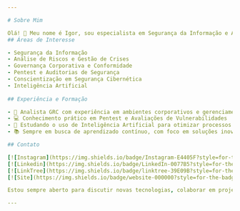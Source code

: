```yaml
---

# Sobre Mim

Olá! 👋 Meu nome é Igor, sou especialista em Segurança da Informação e Análise de Riscos, e eu Tambem Gosto de Inteligencia Artificial 
## Áreas de Interesse

- Segurança da Informação
- Análise de Riscos e Gestão de Crises
- Governança Corporativa e Conformidade
- Pentest e Auditorias de Segurança
- Conscientização em Segurança Cibernética
- Inteligência Artificial
  
## Experiência e Formação

- 💼 Analista GRC com experiência em ambientes corporativos e gerenciamento de riscos tecnológicos
- 💻 Conhecimento prático em Pentest e Avaliações de Vulnerabilidades
- 🤖 Estudando o uso de Inteligência Artificial para otimizar processos de segurança e conformidade
- 📚 Sempre em busca de aprendizado contínuo, com foco em soluções inovadoras para desafios de segurança

## Contato

[![Instagram](https://img.shields.io/badge/Instagram-E4405F?style=for-the-badge&logo=instagram&logoColor=white)](https://www.instagram.com/igorcybertec/)
[![Linkedin](https://img.shields.io/badge/LinkedIn-0077B5?style=for-the-badge&logo=linkedin&logoColor=white)](https://www.linkedin.com/in/igorgoncalvesoliveira/)
[![LinkTree](https://img.shields.io/badge/linktree-39E09B?style=for-the-badge&logo=linktree&logoColor=white)](https://linktr.ee/igorcybertec)
[![Site](https://img.shields.io/badge/website-000000?style=for-the-badge&logo=About.me&logoColor=white)](https://pivotesecurity.webnode.page/)

Estou sempre aberto para discutir novas tecnologias, colaborar em projetos relacionados a segurança e compartilhar conhecimento. Vamos conversar!

---
```

